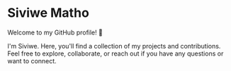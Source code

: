 # Siviwe Matho

Welcome to my GitHub profile! 👋

I'm Siviwe. 
Here, you'll find a collection of my projects and contributions. 
Feel free to explore, collaborate, or reach out if you have any questions or want to connect.


